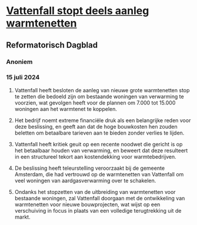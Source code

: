 # [Vattenfall stopt deels aanleg warmtenetten](https://advance.lexis.com/api/document?collection=news&id=urn:contentItem:6CGM-K8T1-F03D-30MS-00000-00&context=1519360)
## Reformatorisch Dagblad
### Anoniem
### 15 juli 2024

1. Vattenfall heeft besloten de aanleg van nieuwe grote warmtenetten stop te zetten die bedoeld zijn om bestaande woningen van verwarming te voorzien, wat gevolgen heeft voor de plannen om 7.000 tot 15.000 woningen aan het warmtenet te koppelen.

2. Het bedrijf noemt extreme financiële druk als een belangrijke reden voor deze beslissing, en geeft aan dat de hoge bouwkosten hen zouden beletten om betaalbare tarieven aan te bieden zonder verlies te lijden.

3. Vattenfall heeft kritiek geuit op een recente noodwet die gericht is op het betaalbaar houden van verwarming, en beweert dat deze resulteert in een structureel tekort aan kostendekking voor warmtebedrijven.

4. De beslissing heeft teleurstelling veroorzaakt bij de gemeente Amsterdam, die had vertrouwd op de warmtenetten van Vattenfall om veel woningen van aardgasverwarming over te schakelen.

5. Ondanks het stopzetten van de uitbreiding van warmtenetten voor bestaande woningen, zal Vattenfall doorgaan met de ontwikkeling van warmtenetten voor nieuwe bouwprojecten, wat wijst op een verschuiving in focus in plaats van een volledige terugtrekking uit de markt.